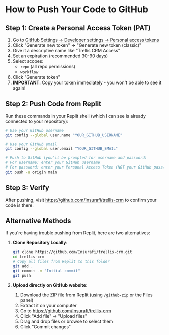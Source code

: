 # How to Push Your Code to GitHub

## Step 1: Create a Personal Access Token (PAT)

1. Go to [GitHub Settings → Developer settings → Personal access tokens](https://github.com/settings/tokens)
2. Click "Generate new token" → "Generate new token (classic)"
3. Give it a descriptive name like "Trellis CRM Access"
4. Set an expiration (recommended 30-90 days)
5. Select scopes:
   - `repo` (all repo permissions)
   - `workflow`
6. Click "Generate token"
7. **IMPORTANT**: Copy your token immediately - you won't be able to see it again!

## Step 2: Push Code from Replit

Run these commands in your Replit shell (which I can see is already connected to your repository):

```bash
# Use your GitHub username
git config --global user.name "YOUR_GITHUB_USERNAME"

# Use your GitHub email
git config --global user.email "YOUR_GITHUB_EMAIL"

# Push to GitHub (you'll be prompted for username and password)
# For username: enter your GitHub username
# For password: enter your Personal Access Token (NOT your GitHub password)
git push -u origin main
```

## Step 3: Verify

After pushing, visit https://github.com/Insurafi/trellis-crm to confirm your code is there.

## Alternative Methods

If you're having trouble pushing from Replit, here are two alternatives:

1. **Clone Repository Locally**:
   ```bash
   git clone https://github.com/Insurafi/trellis-crm.git
   cd trellis-crm
   # Copy all files from Replit to this folder
   git add .
   git commit -m "Initial commit"
   git push
   ```

2. **Upload directly on GitHub website**:
   1. Download the ZIP file from Replit (using `/github-zip` or the Files panel)
   2. Extract it on your computer
   3. Go to https://github.com/Insurafi/trellis-crm
   4. Click "Add file" → "Upload files"
   5. Drag and drop files or browse to select them
   6. Click "Commit changes"